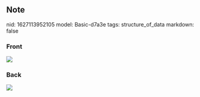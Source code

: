 ## Note
nid: 1627113952105
model: Basic-d7a3e
tags: structure_of_data
markdown: false

### Front
<img src="paste-b459e66ddf52d03446ac6c8d4c3db6f533b09dc4.jpg">

### Back
<img src="paste-9f375e798ddf060e70895fce11047fbb1debfe30.jpg">
